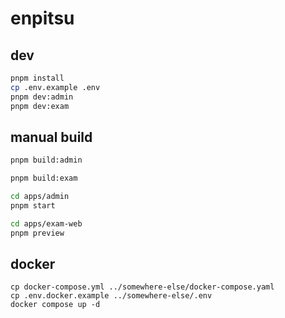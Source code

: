 # enpitsu

## dev

```sh
pnpm install
cp .env.example .env
pnpm dev:admin
pnpm dev:exam
```

## manual build

```sh
pnpm build:admin

pnpm build:exam
```

```sh
cd apps/admin
pnpm start

cd apps/exam-web
pnpm preview
```

## docker

```
cp docker-compose.yml ../somewhere-else/docker-compose.yaml
cp .env.docker.example ../somewhere-else/.env
docker compose up -d
```
